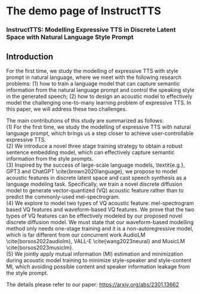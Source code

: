 # The demo page of InstructTTS
### InstructTTS: Modelling Expressive TTS in Discrete Latent Space with Natural Language Style Prompt
## Introduction
For the first time, we study the modelling of expressive TTS with style prompt in natural language, where we meet with the following research problems: (1) how to train a language model that can capture semantic information from the natural language prompt and control the speaking style in the generated speech; (2) how to design an acoustic model to effectively model the challenging one-to-many learning problem of expressive TTS. In this paper, we will address these two challenges.

The main contributions of this study are summarized as follows:  <br>
(1) For the first time, we study the modelling of expressive TTS with natural language prompt, which brings us a step closer to achieve user-controllable expressive TTS. <br>
(2) We introduce a novel three stage training strategy to obtain a robust sentence embedding model, which can effectively capture semantic information from the style prompts. <br>
(3) Inspired by the success of large-scale language models, \textit{e.g.}, GPT3 and ChatGPT \cite{brown2020language}, we propose to model acoustic features in discrete latent space and cast speech synthesis as a language modeling task. Specifically, we train a novel discrete diffusion model to generate vector-quantized (VQ) acoustic feature rather than to predict the commonly-used mel-spectrogram. <br>
(4) We explore to model two types of VQ acoustic feature: mel-spectrogram based VQ features and waveform-based VQ features. We prove that the two types of VQ features can be effectively modeled by our proposed novel discrete diffusion model. We must state that our waveform-based modelling method only needs one-stage training and it is a non-autoregressive model, which is far different from our concurrent work AudioLM \cite{borsos2022audiolm}, VALL-E \cite{wang2023neural} and MusicLM \cite{borsos2023musiclm}. <br>
(5) We jointly apply mutual information (MI) estimation and minimization during acoustic model training to minimize style-speaker and style-content MI, which avoiding possible content and speaker information leakage from the style prompt. <br>

The details please refer to our paper: https://arxiv.org/abs/2301.13662